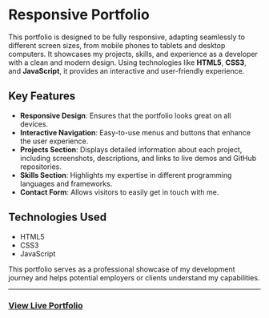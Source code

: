 # Responsive Portfolio

This portfolio is designed to be fully responsive, adapting seamlessly to different screen sizes, from mobile phones to tablets and desktop computers. It showcases my projects, skills, and experience as a developer with a clean and modern design. Using technologies like **HTML5**, **CSS3**, and **JavaScript**, it provides an interactive and user-friendly experience.

## Key Features

- **Responsive Design**: Ensures that the portfolio looks great on all devices.
- **Interactive Navigation**: Easy-to-use menus and buttons that enhance the user experience.
- **Projects Section**: Displays detailed information about each project, including screenshots, descriptions, and links to live demos and GitHub repositories.
- **Skills Section**: Highlights my expertise in different programming languages and frameworks.
- **Contact Form**: Allows visitors to easily get in touch with me.

## Technologies Used

- HTML5
- CSS3
- JavaScript

This portfolio serves as a professional showcase of my development journey and helps potential employers or clients understand my capabilities.

---

### [View Live Portfolio]() 
